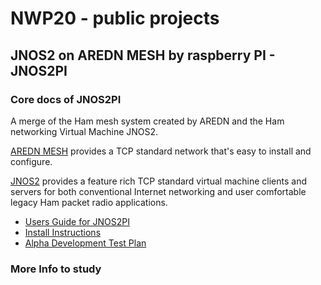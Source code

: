 # NWP20 - public projects

## JNOS2 on AREDN MESH by raspberry PI - JNOS2PI

### Core docs of JNOS2PI
A merge of the Ham mesh system created by AREDN and the Ham networking Virtual Machine JNOS2.

[AREDN MESH](ardenmesh.org) provides a TCP standard network that's easy to install and configure.

[JNOS2](https://www.langelaar.net/projects/jnos2/) provides a feature rich TCP standard virtual machine clients and servers for both conventional Internet networking and user comfortable legacy Ham packet radio applications.

+ [Users Guide for JNOS2PI](19502_jnos_for_smarties.md)
+ [Install Instructions](19502_jnos_for_smarties.md)
+ [Alpha Development Test Plan](19502_jnos_for_smarties.md)

### More Info to study
